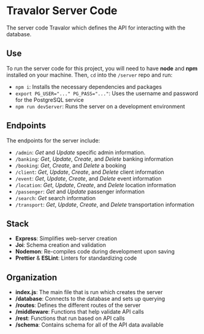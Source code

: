 # Travalor Server Code

The server code Travalor which defines the API for interacting with the database.

## Use

To run the server code for this project, you will need to have **node** and **npm** installed on your machine. Then, `cd` into the `/server` repo and run:

- `npm i`: Installs the necessary dependencies and packages
- `export PG_USER="..." PG_PASS="..."`: Uses the username and password for the PostgreSQL service
- `npm run devServer`: Runs the server on a development environment

## Endpoints

The endpoints for the server include:

- `/admin`: _Get_ and _Update_ specific admin information.
- `/banking`: _Get_, _Update_, _Create_, and _Delete_ banking information
- `/booking`: _Get_, _Create_, and _Delete_ a booking
- `/client`: _Get_, _Update_, _Create_, and _Delete_ client information
- `/event`: _Get_, _Update_, _Create_, and _Delete_ event information
- `/location`: _Get_, _Update_, _Create_, and _Delete_ location information
- `/passenger`: _Get_ and _Update_ passenger information
- `/search`: _Get_ search information
- `/transport`: _Get_, _Update_, _Create_, and _Delete_ transportation information

## Stack

- **Express**: Simplifies web-server creation
- **Joi**: Schema creation and validation
- **Nodemon**: Re-compiles code during development upon saving
- **Prettier** & **ESLint**: Linters for standardizing code

## Organization

- **index.js**: The main file that is run which creates the server
- **/database**: Connects to the database and sets up querying
- **/routes**: Defines the different routes of the server
- **/middleware**: Functions that help validate API calls
- **/rest**: Functions that run based on API calls
- **/schema**: Contains schema for all of the API data available